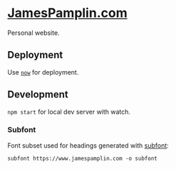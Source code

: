 # [JamesPamplin.com](https://jamespamplin.com)
Personal website.

## Deployment
Use [`now`](https://now.sh) for deployment.

## Development
`npm start` for local dev server with watch.

### Subfont
Font subset used for headings generated with [subfont](https://www.npmjs.com/package/subfont):

    subfont https://www.jamespamplin.com -o subfont
